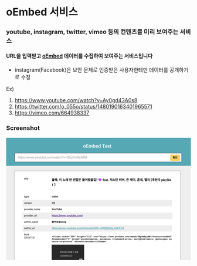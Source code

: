 # oEmbed 서비스
### youtube, instagram, twitter, vimeo 등의 컨텐츠를 미리 보여주는 서비스
#### URL을 입력받고 [oEmbed](http://oembed.com/) 데이터를 수집하여 보여주는 서비스입니다
* instagram(Facebook)은 보안 문제로 인증받은 사용자한테만 데이터를 공개하기로 수정

Ex) 
1. https://www.youtube.com/watch?v=Ay0gd43A0s8
2. https://twitter.com/o_055o/status/1480190163401965571
3. https://vimeo.com/664938337

### Screenshot
![screenshot](src/main/resources/static/images/screenshot.png)
